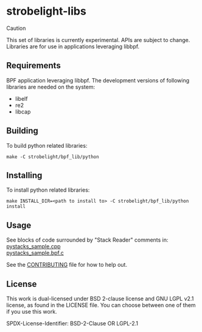 # strobelight-libs

> [!CAUTION]
> This set of libraries is currently experimental. APIs are subject to change.\
Libraries are for use in applications leveraging libbpf.

## Requirements
BPF application leveraging libbpf.
The development versions of following libraries are needed on the system:
* libelf
* re2
* libcap

## Building
To build python related libraries:
```
make -C strobelight/bpf_lib/python
```

## Installing
To install python related libraries:
```
make INSTALL_DIR=<path to install to> -C strobelight/bpf_lib/python install
```

## Usage
See blocks of code surrounded by "Stack Reader" comments in:\
[pystacks_sample.cpp](strobelight/bpf_lib/samples/pystacks/pystacks_sample.cpp)\
[pystacks_sample.bpf.c](strobelight/bpf_lib/samples/pystacks/pystacks_sample.bpf.c)

See the [CONTRIBUTING](CONTRIBUTING.md) file for how to help out.

## License
This work is dual-licensed under BSD 2-clause license and GNU LGPL v2.1 license, as found in the LICENSE file. You can choose between one of them if you use this work.

SPDX-License-Identifier: BSD-2-Clause OR LGPL-2.1
